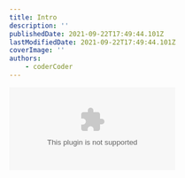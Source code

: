 ```yaml
---
title: Intro
description: ''
publishedDate: 2021-09-22T17:49:44.101Z
lastModifiedDate: 2021-09-22T17:49:44.101Z
coverImage: ''
authors:
    - coderCoder
---
```


<Embed type="youtube" url="https://youtu.be/wYALykLb5oY?t=0" title="Intro" />
